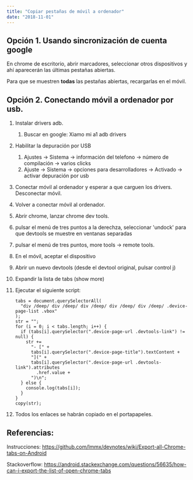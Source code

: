 ```yaml
---
title: "Copiar pestañas de móvil a ordenador"
date: "2018-11-01"
---
```


## Opción 1. Usando sincronización de cuenta google

En chrome de escritorio, abrir marcadores, seleccionar otros dispositivos y ahí aparecerán las últimas pestañas abiertas.

Para que se muestren **todas** las pestañas abiertas, recargarlas en el móvil.

## Opción 2. Conectando móvil a ordenador por usb.

1. Instalar drivers adb.

   1. Buscar en google: Xiamo mi a1 adb drivers

2. Habilitar la depuración por USB

   1. Ajustes -> Sistema -> información del telefono -> número de compilación -> varios clicks
   2. Ajuste -> Sistema -> opciones para desarrolladores -> Activado -> activar depuración por usb

3. Conectar móvil al ordenador y esperar a que carguen los drivers. Desconectar móvil.

4. Volver a conectar móvil al ordenador.

5. Abrir chrome, lanzar chrome dev tools.

6. pulsar el menú de tres puntos a la derechza, seleccionar 'undock' para que devtools se muestre en ventanas separadas

7. pulsar el menú de tres puntos, more tools -> remote tools.

8. En el móvil, aceptar el dispositivo

9. Abrir un nuevo devtools (desde el devtool original, pulsar control j)

10. Expandir la lista de tabs (show more)

11. Ejecutar el siguiente script:

    ```javascript{1,3}{numberLines: true}
    tabs = document.querySelectorAll(
      "div /deep/ div /deep/ div /deep/ div /deep/ div /deep/ .device-page-list .vbox"
    );
    str = "";
    for (i = 0; i < tabs.length; i++) {
      if (tabs[i].querySelector(".device-page-url .devtools-link") != null) {
        str +=
          "- [" +
          tabs[i].querySelector(".device-page-title").textContent +
          "](" +
          tabs[i].querySelector(".device-page-url .devtools-link").attributes
            .href.value +
          ")\n";
      } else {
        console.log(tabs[i]);
      }
    }
    copy(str);
    ```

12. Todos los enlaces se habrán copiado en el portapapeles.

## Referencias:

Instrucciones: https://github.com/lmmx/devnotes/wiki/Export-all-Chrome-tabs-on-Android

Stackoverflow: https://android.stackexchange.com/questions/56635/how-can-i-export-the-list-of-open-chrome-tabs
